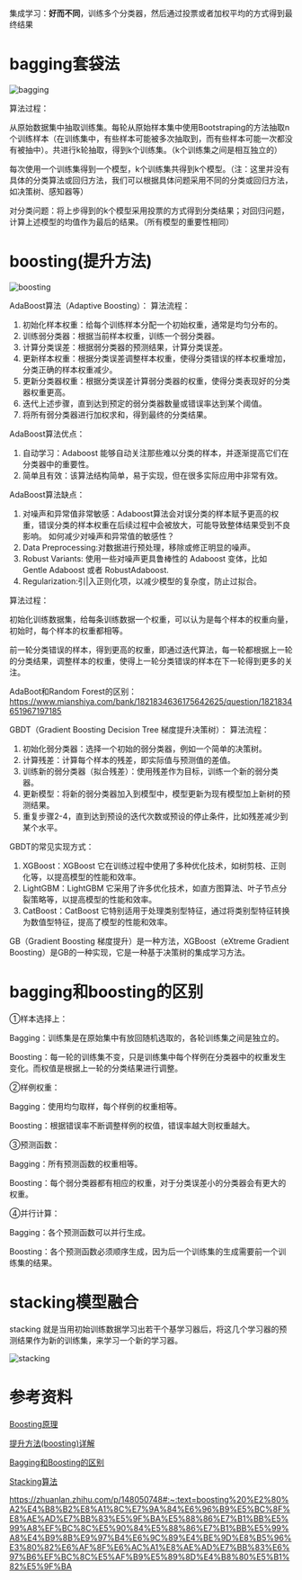 集成学习：**好而不同**，训练多个分类器，然后通过投票或者加权平均的方式得到最终结果

# bagging套袋法

![bagging](https://i.loli.net/2020/05/25/6HXMElOCfYVqFha.png)

算法过程：

从原始数据集中抽取训练集。每轮从原始样本集中使用Bootstraping的方法抽取n个训练样本（在训练集中，有些样本可能被多次抽取到，而有些样本可能一次都没有被抽中）。共进行k轮抽取，得到k个训练集。（k个训练集之间是相互独立的）

每次使用一个训练集得到一个模型，k个训练集共得到k个模型。（注：这里并没有具体的分类算法或回归方法，我们可以根据具体问题采用不同的分类或回归方法，如决策树、感知器等）

对分类问题：将上步得到的k个模型采用投票的方式得到分类结果；对回归问题，计算上述模型的均值作为最后的结果。（所有模型的重要性相同）

# boosting(提升方法)

![boosting](https://i.loli.net/2020/05/25/7DzdFVx8GasNHRo.png)

AdaBoost算法（Adaptive Boosting）：
算法流程：
1. 初始化样本权重：给每个训练样本分配一个初始权重，通常是均匀分布的。
2. 训练弱分类器：根据当前样本权重，训练一个弱分类器。
3. 计算分类误差：根据弱分类器的预测结果，计算分类误差。
4. 更新样本权重：根据分类误差调整样本权重，使得分类错误的样本权重增加，分类正确的样本权重减少。
5. 更新分类器权重：根据分类误差计算弱分类器的权重，使得分类表现好的分类器权重更高。
6. 迭代上述步骤，直到达到预定的弱分类器数量或错误率达到某个阈值。
7. 将所有弱分类器进行加权求和，得到最终的分类结果。

AdaBoost算法优点：
1. 自动学习：Adaboost 能够自动关注那些难以分类的样本，并逐渐提高它们在分类器中的重要性。
2. 简单且有效：该算法结构简单，易于实现，但在很多实际应用中非常有效。

AdaBoost算法缺点：
1. 对噪声和异常值非常敏感：Adaboost算法会对误分类的样本赋予更高的权重，错误分类的样本权重在后续过程中会被放大，可能导致整体结果受到不良影响。
如何减少对噪声和异常值的敏感性？
1. Data Preprocessing:对数据进行预处理，移除或修正明显的噪声。
2. Robust Variants: 使用一些对噪声更具鲁棒性的 Adaboost 变体，比如 Gentle Adaboost 或者 RobustAdaboost.
3. Regularization:引|入正则化项，以减少模型的复杂度，防止过拟合。


算法过程：

初始化训练数据集，给每条训练数据一个权重，可以认为是每个样本的权重向量，初始时，每个样本的权重都相等。

前一轮分类错误的样本，得到更高的权重，即通过迭代算法，每一轮都根据上一轮的分类结果，调整样本的权重，使得上一轮分类错误的样本在下一轮得到更多的关注。

AdaBoot和Random Forest的区别：
https://www.mianshiya.com/bank/1821834636175642625/question/1821834651967197185


GBDT（Gradient Boosting Decision Tree 梯度提升决策树）：
算法流程：
1. 初始化弱分类器：选择一个初始的弱分类器，例如一个简单的决策树。
2. 计算残差：计算每个样本的残差，即实际值与预测值的差值。
3. 训练新的弱分类器（拟合残差）：使用残差作为目标，训练一个新的弱分类器。
4. 更新模型：将新的弱分类器加入到模型中，模型更新为现有模型加上新树的预测结果。
5. 重复步骤2-4，直到达到预设的迭代次数或预设的停止条件，比如残差减少到某个水平。

GBDT的常见实现方式：
1. XGBoost：XGBoost 它在训练过程中使用了多种优化技术，如树剪枝、正则化等，以提高模型的性能和效率。
2. LightGBM：LightGBM 它采用了许多优化技术，如直方图算法、叶子节点分裂策略等，以提高模型的性能和效率。
3. CatBoost：CatBoost 它特别适用于处理类别型特征，通过将类别型特征转换为数值型特征，提高了模型的性能和效率。

GB（Gradient Boosting 梯度提升）是一种方法，XGBoost（eXtreme Gradient Boosting）是GB的一种实现，它是一种基于决策树的集成学习方法。


# bagging和boosting的区别
①样本选择上：

Bagging：训练集是在原始集中有放回随机选取的，各轮训练集之间是独立的。

Boosting：每一轮的训练集不变，只是训练集中每个样例在分类器中的权重发生变化。而权值是根据上一轮的分类结果进行调整。

②样例权重：

Bagging：使用均匀取样，每个样例的权重相等。

Boosting：根据错误率不断调整样例的权值，错误率越大则权重越大。

③预测函数：

Bagging：所有预测函数的权重相等。

Boosting：每个弱分类器都有相应的权重，对于分类误差小的分类器会有更大的权重。

④并行计算：

Bagging：各个预测函数可以并行生成。

Boosting：各个预测函数必须顺序生成，因为后一个训练集的生成需要前一个训练集的结果。


# stacking模型融合

stacking 就是当用初始训练数据学习出若干个基学习器后，将这几个学习器的预测结果作为新的训练集，来学习一个新的学习器。

![stacking](https://i.loli.net/2020/05/25/DQZo5tOAhq2uKBl.png)


# 参考资料

[Boosting原理](https://www.jianshu.com/p/11083abc5738)

[提升方法(boosting)详解](https://www.cnblogs.com/linyuanzhou/p/5019166.html)

[Bagging和Boosting的区别](https://www.cnblogs.com/earendil/p/8872001.html)

[Stacking算法](https://www.jianshu.com/p/59313f43916f)



https://zhuanlan.zhihu.com/p/148050748#:~:text=boosting%20%E2%80%A2%E4%B8%B2%E8%A1%8C%E7%9A%84%E6%96%B9%E5%BC%8F%E8%AE%AD%E7%BB%83%E5%9F%BA%E5%88%86%E7%B1%BB%E5%99%A8%EF%BC%8C%E5%90%84%E5%88%86%E7%B1%BB%E5%99%A8%E4%B9%8B%E9%97%B4%E6%9C%89%E4%BE%9D%E8%B5%96%E3%80%82%E6%AF%8F%E6%AC%A1%E8%AE%AD%E7%BB%83%E6%97%B6%EF%BC%8C%E5%AF%B9%E5%89%8D%E4%B8%80%E5%B1%82%E5%9F%BA